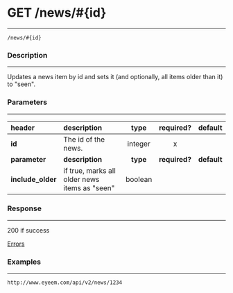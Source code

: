 # GET /news/#{id} 
***
`/news/#{id}`

### Description
***
Updates a news item by id and sets it (and optionally, all items older than it) to "seen".


### Parameters
***

|header| description| type |required? |default|
|:---------|:--------------|:----------:|:------------:|:------------:|
|**id**|The id of the news.|integer|x||
|**parameter**| **description**| **type** |**required?** |**default**|
|**include_older**|if true, marks all older news items as "seen"|boolean|||




### Response
***


200 if success

[Errors](../../resources/errors.md#files)

### Examples
***

`http://www.eyeem.com/api/v2/news/1234`



 